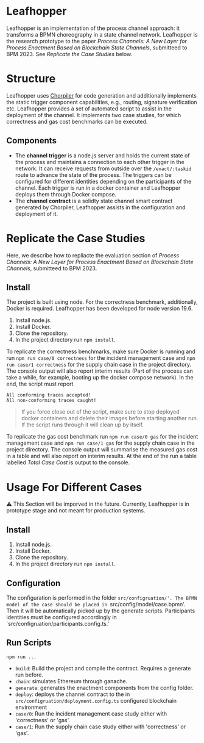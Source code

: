 # Leafhopper

Leafhopper is an implementation of the process channel approach: it transforms a BPMN choreography in a state channel network. 
Leafhopper is the research prototype to the paper _Process Channels: A New Layer for Process
Enactment Based on Blockchain State Channels_, submitteed to BPM 2023. See _Replicate the Case Studies_ below.

# Structure

Leafhopper uses [Chorpiler](https://github.com/fstiehle/chorpiler) for code generation and additionally implements the static trigger component capabilities, e.g., routing, signature verification etc. 
Leafhopper provides a set of automated script to assist in the deployment of the channel. It implements two case studies, for which correctness and gas cost benchmarks can be executed.

## Components

- The __channel trigger__ is a node.js server and holds the current state of the process and maintains a connection to each other trigger in the network.
It can receive requests from outside over the `/enact/:taskid` route to advance the state of the process. 
The triggers can be configured for different identities depending on the participants of the channel. 
Each trigger is run in a docker container and Leafhopper deploys them through Docker compose.
- The __channel contract__ is a solidty state channel smart contract generated by Chorpiler, Leafhopper assists in the configuration and deployment of it.


# Replicate the Case Studies

Here, we describe how to repliacte the evaluation section of _Process Channels: A New Layer for Process
Enactment Based on Blockchain State Channels_, submitteed to BPM 2023.

## Install

The project is built using node. For the correctness benchmark, additionally, Docker is required. Leafhopper has been developed for node version 19.6.

1. Install node.js.
2. Install Docker.
2. Clone the repository.
3. In the project directory run `npm install`.

To replicate the correctness benchmarks, make sure Docker is running and run `npm run case/0 correctness` for the incident management case 
and `npm run case/1 correctness` for the supply chain case in the project directory. The console output will also report interim results (Part of the process can take a while, for example, booting up the docker compose network). In the end, the script must report 
```
All conforming traces accepted! 
All non-conforming traces caught!
```
> If you force close out of the script, make sure to stop deployed docker containers and delete their images before starting another run. If the script runs through it will clean up by itself.


To replicate the gas cost benchmark run `npm run case/0 gas` for the incident management case 
and `npm run case/1 gas` for the supply chain case in the project directory. The console output will summarise the measured gas cost in a table and will also report on interim results. At the end of the run a table labelled _Total Case Cost_ is output to the console.

# Usage For Different Cases

:warning: This Section will be imporved in the future. Currently, Leafhopper is in prototype stage and not meant for production systems.

## Install

1. Install node.js.
2. Install Docker.
2. Clone the repository.
3. In the project directory run `npm install`.

## Configuration

The configuration is performed in the folder `src/configruation/'.
The BPMN model of the case should be placed in `src/config/model/case.bpmn'. Then it will be automatically picked up by the generate scripts.
Participants identities must be configured accordingly in `src/configruation/participants.config.ts.'

## Run Scripts

`npm run ...`

- `build`: Build the project and compile the contract. Requires a generate run before.
- `chain`: simulates Ethereum through ganache.
- `generate`: generates the enactment components from the config folder.
- `deploy`: deploys the channel contract to the in `src/configruation/deployment.config.ts` configured blockchain environment
- `case/0`: Run the incident management case study either with 'correctness' or 'gas'.
- `case/1`: Run the supply chain case study either with 'correctness' or 'gas'.
